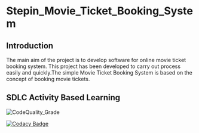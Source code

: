 # Stepin_Movie_Ticket_Booking_System

## Introduction

The main aim of the project is to develop software for online movie ticket booking system. This project has been developed to carry out process easily and quickly.The simple Movie Ticket Booking System is based on the concept of booking movie tickets.

## SDLC Activity Based Learning

![CodeQuality_Grade](https://www.code-inspector.com/project/27637/status/svg) 

[![Codacy Badge](https://app.codacy.com/project/badge/Grade/a5c1741b8da1425daf255b889f4c1ca3)](https://www.codacy.com/gh/TanujaPatgar/Stepin_Movie_Ticket_Booking_System/dashboard?utm_source=github.com&amp;utm_medium=referral&amp;utm_content=TanujaPatgar/Stepin_Movie_Ticket_Booking_System&amp;utm_campaign=Badge_Grade) 

